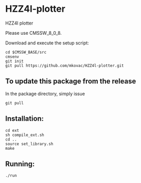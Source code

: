 # HZZ4l-plotter
HZZ4l plotter

Please use CMSSW_8_0_8.

Download and execute the setup script:
```
cd $CMSSW_BASE/src
cmsenv
git init
git pull https://github.com/mkovac/HZZ4l-plotter.git
```

To update this package from the release
------------------------------------------
In the package directory, simply issue
```
git pull
```

Installation:
------------------------------
```
cd ext
sh compile_ext.sh
cd ..
source set_library.sh
make
```

Running:
------------------------------
```
./run
```
